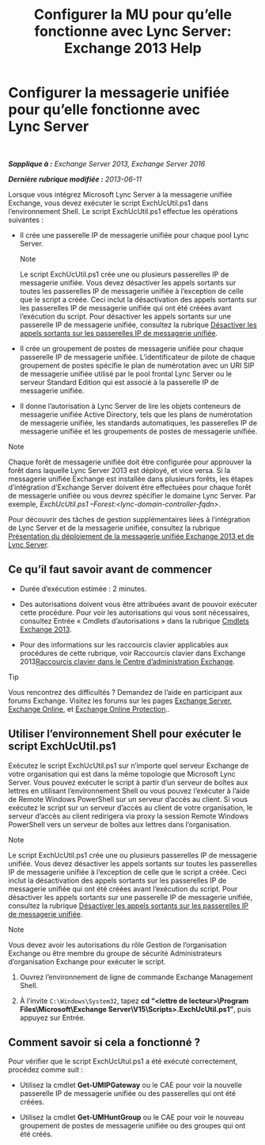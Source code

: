 ﻿---
title: 'Configurer la MU pour qu’elle fonctionne avec Lync Server: Exchange 2013 Help'
TOCTitle: Configurer la messagerie unifiée pour qu’elle fonctionne avec Lync Server
ms:assetid: 29bdddbf-75d5-4c92-988e-c8506ecc7a1c
ms:mtpsurl: https://technet.microsoft.com/fr-fr/library/JJ966276(v=EXCHG.150)
ms:contentKeyID: 52062948
ms.date: 04/24/2018
mtps_version: v=EXCHG.150
ms.translationtype: HT
---

# Configurer la messagerie unifiée pour qu’elle fonctionne avec Lync Server

 

_**Sapplique à :** Exchange Server 2013, Exchange Server 2016_

_**Dernière rubrique modifiée :** 2013-06-11_

Lorsque vous intégrez Microsoft Lync Server à la messagerie unifiée Exchange, vous devez exécuter le script ExchUcUtil.ps1 dans l’environnement Shell. Le script ExchUcUtil.ps1 effectue les opérations suivantes :

  - Il crée une passerelle IP de messagerie unifiée pour chaque pool Lync Server.
    
    > [!NOTE]
    > Le script ExchUcUtil.ps1 crée une ou plusieurs passerelles IP de messagerie unifiée. Vous devez désactiver les appels sortants sur toutes les passerelles IP de messagerie unifiée à l’exception de celle que le script a créée. Ceci inclut la désactivation des appels sortants sur les passerelles IP de messagerie unifiée qui ont été créées avant l’exécution du script. Pour désactiver les appels sortants sur une passerelle IP de messagerie unifiée, consultez la rubrique <a href="disable-outgoing-calls-on-um-ip-gateways-exchange-2013-help.md">Désactiver les appels sortants sur les passerelles IP de messagerie unifiée</a>.


  - Il crée un groupement de postes de messagerie unifiée pour chaque passerelle IP de messagerie unifiée. L’identificateur de pilote de chaque groupement de postes spécifie le plan de numérotation avec un URI SIP de messagerie unifiée utilisé par le pool frontal Lync Server ou le serveur Standard Edition qui est associé à la passerelle IP de messagerie unifiée.

  - Il donne l’autorisation à Lync Server de lire les objets conteneurs de messagerie unifiée Active Directory, tels que les plans de numérotation de messagerie unifiée, les standards automatiques, les passerelles IP de messagerie unifiée et les groupements de postes de messagerie unifiée.

> [!NOTE]
> Chaque forêt de messagerie unifiée doit être configurée pour approuver la forêt dans laquelle Lync Server 2013 est déployé, et vice versa. Si la messagerie unifiée Exchange est installée dans plusieurs forêts, les étapes d’intégration d’Exchange Server doivent être effectuées pour chaque forêt de messagerie unifiée ou vous devrez spécifier le domaine Lync Server. Par exemple, <em>ExchUcUtil.ps1 –Forest:&lt;lync-domain-controller-fqdn&gt;</em>.


Pour découvrir des tâches de gestion supplémentaires liées à l’intégration de Lync Server et de la messagerie unifiée, consultez la rubrique [Présentation du déploiement de la messagerie unifiée Exchange 2013 et de Lync Server](deploying-exchange-2013-um-and-lync-server-overview-exchange-2013-help.md).

## Ce qu’il faut savoir avant de commencer

  - Durée d’exécution estimée : 2 minutes.

  - Des autorisations doivent vous être attribuées avant de pouvoir exécuter cette procédure. Pour voir les autorisations qui vous sont nécessaires, consultez Entrée « Cmdlets d’autorisations » dans la rubrique [Cmdlets Exchange 2013](https://technet.microsoft.com/fr-fr/library/bb124413\(v=exchg.150\)).

  - Pour des informations sur les raccourcis clavier applicables aux procédures de cette rubrique, voir Raccourcis clavier dans Exchange 2013[Raccourcis clavier dans le Centre d’administration Exchange](keyboard-shortcuts-in-the-exchange-admin-center-exchange-online-protection-help.md).

> [!TIP]
> Vous rencontrez des difficultés ? Demandez de l’aide en participant aux forums Exchange. Visitez les forums sur les pages <a href="https://go.microsoft.com/fwlink/p/?linkid=60612">Exchange Server</a>, <a href="https://go.microsoft.com/fwlink/p/?linkid=267542">Exchange Online</a>, et <a href="https://go.microsoft.com/fwlink/p/?linkid=285351">Exchange Online Protection</a>..


## Utiliser l’environnement Shell pour exécuter le script ExchUcUtil.ps1

Exécutez le script ExchUcUtil.ps1 sur n’importe quel serveur Exchange de votre organisation qui est dans la même topologie que Microsoft Lync Server. Vous pouvez exécuter le script à partir d’un serveur de boîtes aux lettres en utilisant l’environnement Shell ou vous pouvez l’exécuter à l’aide de Remote Windows PowerShell sur un serveur d’accès au client. Si vous exécutez le script sur un serveur d’accès au client de votre organisation, le serveur d’accès au client redirigera via proxy la session Remote Windows PowerShell vers un serveur de boîtes aux lettres dans l’organisation.

> [!NOTE]
> Le script ExchUcUtil.ps1 crée une ou plusieurs passerelles IP de messagerie unifiée. Vous devez désactiver les appels sortants sur toutes les passerelles IP de messagerie unifiée à l’exception de celle que le script a créée. Ceci inclut la désactivation des appels sortants sur les passerelles IP de messagerie unifiée qui ont été créées avant l’exécution du script. Pour désactiver les appels sortants sur une passerelle IP de messagerie unifiée, consultez la rubrique <a href="disable-outgoing-calls-on-um-ip-gateways-exchange-2013-help.md">Désactiver les appels sortants sur les passerelles IP de messagerie unifiée</a>.


> [!NOTE]
> Vous devez avoir les autorisations du rôle Gestion de l’organisation Exchange ou être membre du groupe de sécurité Administrateurs d’organisation Exchange pour exécuter le script.


1.  Ouvrez l’environnement de ligne de commande Exchange Management Shell.

2.  À l’invite `C:\Windows\System32`, tapez **cd “\<lettre de lecteur\>\\Program Files\\Microsoft\\Exchange Server\\V15\\Scripts\>.ExchUcUtil.ps1”**, puis appuyez sur Entrée.

## Comment savoir si cela a fonctionné ?

Pour vérifier que le script ExchUcUtul.ps1 a été exécuté correctement, procédez comme suit :

  - Utilisez la cmdlet **Get-UMIPGateway** ou le CAE pour voir la nouvelle passerelle IP de messagerie unifiée ou des passerelles qui ont été créées.

  - Utilisez la cmdlet **Get-UMHuntGroup** ou le CAE pour voir le nouveau groupement de postes de messagerie unifiée ou des groupes qui ont été créés.

